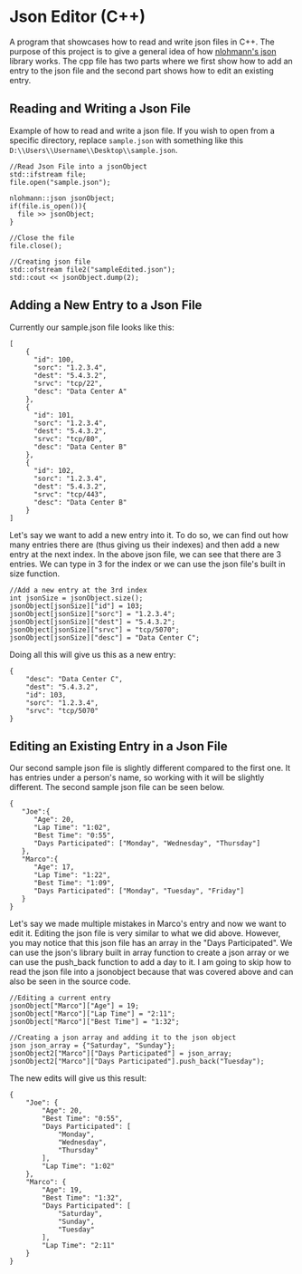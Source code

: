 # Json Editor (C++)
A program that showcases how to read and write json files in C++. The purpose of this project is to give a general idea of how [nlohmann's json](https://github.com/nlohmann/json) library works. The cpp file has two parts where we first show how to add an entry to the json file and the second part shows how to edit an existing entry.

**Reading and Writing a Json File**
-----------------------------------------
Example of how to read and write a json file. If you wish to open from a specific directory, replace ```sample.json``` with something like this ```D:\\Users\\Username\\Desktop\\sample.json```.
```
//Read Json File into a jsonObject
std::ifstream file;
file.open("sample.json");

nlohmann::json jsonObject;
if(file.is_open()){
  file >> jsonObject;
}

//Close the file
file.close();

//Creating json file
std::ofstream file2("sampleEdited.json");
std::cout << jsonObject.dump(2);
```

**Adding a New Entry to a Json File**
-----------------------------------------
Currently our sample.json file looks like this:
```
[
    {
      "id": 100,
      "sorc": "1.2.3.4",
      "dest": "5.4.3.2",
      "srvc": "tcp/22",
      "desc": "Data Center A"
    },
    {
      "id": 101,
      "sorc": "1.2.3.4",
      "dest": "5.4.3.2",
      "srvc": "tcp/80",
      "desc": "Data Center B"
    },
    {
      "id": 102,
      "sorc": "1.2.3.4",
      "dest": "5.4.3.2",
      "srvc": "tcp/443",
      "desc": "Data Center B"
    }
]
```
Let's say we want to add a new entry into it. To do so, we can find out how many entries there are (thus giving us their indexes) and then add a new entry at the next index. In the above json file, we can see that there are 3 entries. We can type in 3 for the index or we can use the json file's built in size function.
```
//Add a new entry at the 3rd index
int jsonSize = jsonObject.size();
jsonObject[jsonSize]["id"] = 103;
jsonObject[jsonSize]["sorc"] = "1.2.3.4";
jsonObject[jsonSize]["dest"] = "5.4.3.2";
jsonObject[jsonSize]["srvc"] = "tcp/5070";
jsonObject[jsonSize]["desc"] = "Data Center C";
```
Doing all this will give us this as a new entry:

```
{
    "desc": "Data Center C",
    "dest": "5.4.3.2",
    "id": 103,
    "sorc": "1.2.3.4",
    "srvc": "tcp/5070"
}
```
**Editing an Existing Entry in a Json File**
-----------------------------------------
Our second sample json file is slightly different compared to the first one. It has entries under a person's name, so working with it will be slightly different. The second sample json file can be seen below.

```
{
   "Joe":{
      "Age": 20,
      "Lap Time": "1:02",
      "Best Time": "0:55",
      "Days Participated": ["Monday", "Wednesday", "Thursday"]
   },
   "Marco":{
      "Age": 17,
      "Lap Time": "1:22",
      "Best Time": "1:09",
      "Days Participated": ["Monday", "Tuesday", "Friday"]
   }
}
```
Let's say we made multiple mistakes in Marco's entry and now we want to edit it. Editing the json file is very similar to what we did above. However, you may notice that this json file has an array in the "Days Participated". We can use the json's library built in array function to create a json array or we can use the push_back function to add a day to it. I am going to skip how to read the json file into a jsonobject because that was covered above and can also be seen in the source code.

```
//Editing a current entry
jsonObject["Marco"]["Age"] = 19;
jsonObject["Marco"]["Lap Time"] = "2:11";
jsonObject["Marco"]["Best Time"] = "1:32";

//Creating a json array and adding it to the json object
json json_array = {"Saturday", "Sunday"};
jsonObject2["Marco"]["Days Participated"] = json_array;
jsonObject2["Marco"]["Days Participated"].push_back("Tuesday");
```
The new edits will give us this result:
```
{
    "Joe": {
        "Age": 20,
        "Best Time": "0:55",
        "Days Participated": [
            "Monday",
            "Wednesday",
            "Thursday"
        ],
        "Lap Time": "1:02"
    },
    "Marco": {
        "Age": 19,
        "Best Time": "1:32",
        "Days Participated": [
            "Saturday",
            "Sunday",
            "Tuesday"
        ],
        "Lap Time": "2:11"
    }
}
```
